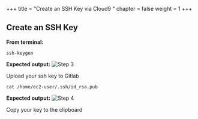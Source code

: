 +++
title = "Create an SSH Key via Cloud9 "
chapter = false
weight = 1
+++

## Create an SSH Key

**From terminal:**

```
ssh-keygen
```

**Expected output:**
![Step 3](/images/gitlab/gitlab_step3.png)

Upload your ssh key to Gitlab

```
cat /home/ec2-user/.ssh/id_rsa.pub
```

**Expected output:**
![Step 4](/images/gitlab/gitlab_step4.png)

Copy your key to the clipboard

